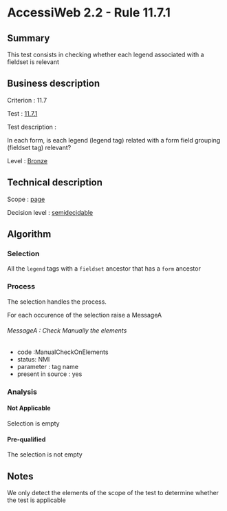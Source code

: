 # AccessiWeb 2.2 - Rule 11.7.1

## Summary

This test consists in checking whether each legend associated with a
fieldset is relevant

## Business description

Criterion : 11.7

Test : [11.7.1](http://www.accessiweb.org/index.php/accessiweb-22-english-version.html#test-11-7-1)

Test description :

In each form, is each legend (legend tag) related with a form field
grouping (fieldset tag) relevant?

Level : [Bronze](/en/category/rules-design/accessiweb-11/level/bronze)

## Technical description

Scope : [page](/en/category/rules-design/accessiweb-11/scope/page)

Decision level :
[semidecidable](/en/category/rules-design/accessiweb-11/decision-level/semidecidable)

## Algorithm

### Selection

All the `legend` tags with a `fieldset` ancestor that has a `form`
ancestor

### Process

The selection handles the process.

For each occurence of the selection raise a MessageA

###### MessageA : Check Manually the elements

-   code :ManualCheckOnElements
-   status: NMI
-   parameter : tag name
-   present in source : yes

### Analysis

#### Not Applicable

Selection is empty

#### Pre-qualified

The selection is not empty

## Notes

We only detect the elements of the scope of the test to determine
whether the test is applicable
